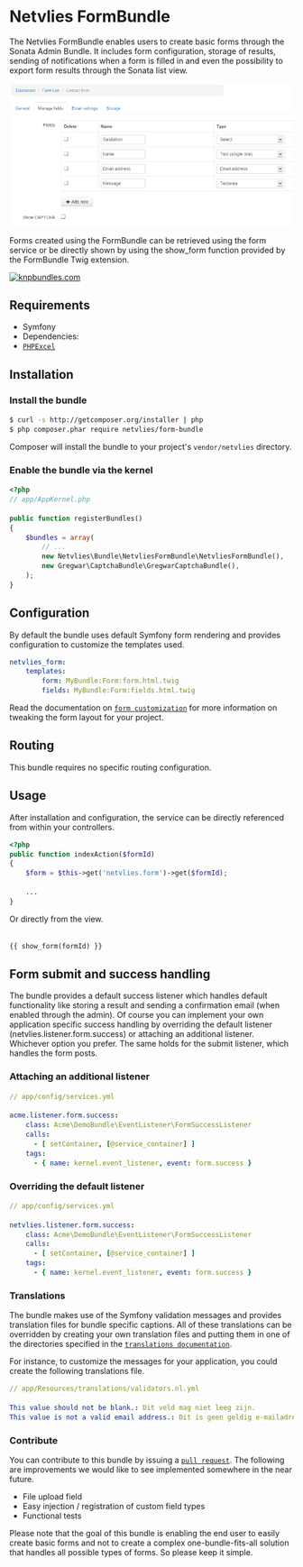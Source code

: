 Netvlies FormBundle
===================

The Netvlies FormBundle enables users to create basic forms through the Sonata
Admin Bundle. It includes form configuration, storage of results, sending of
notifications when a form is filled in and even the possibility to export form
results through the Sonata list view.

![Form Admin](Resources/doc/fields.png)

Forms created using the FormBundle can be retrieved using the form service or
be directly shown by using the show_form function provided by the FormBundle
Twig extension.

[![knpbundles.com](http://knpbundles.com/netvlies/NetvliesFormBundle/badge-short)](http://knpbundles.com/netvlies/NetvliesFormBundle)

## Requirements

* Symfony
* Dependencies:
 * [`PHPExcel`](https://github.com/ddeboer/phpexcel)

## Installation

### Install the bundle

``` bash
$ curl -s http://getcomposer.org/installer | php
$ php composer.phar require netvlies/form-bundle
```

Composer will install the bundle to your project's `vendor/netvlies` directory.

### Enable the bundle via the kernel

``` php
<?php
// app/AppKernel.php

public function registerBundles()
{
    $bundles = array(
        // ...
        new Netvlies\Bundle\NetvliesFormBundle\NetvliesFormBundle(),
        new Gregwar\CaptchaBundle\GregwarCaptchaBundle(),
    );
}
```

## Configuration

By default the bundle uses default Symfony form rendering and provides
configuration to customize the templates used.

```yaml
netvlies_form:
    templates:
        form: MyBundle:Form:form.html.twig
        fields: MyBundle:Form:fields.html.twig
```

Read the documentation on [`form customization`](http://symfony.com/doc/current/cookbook/form/form_customization.html)
for more information on tweaking the form layout for your project.

## Routing

This bundle requires no specific routing configuration.

## Usage

After installation and configuration, the service can be directly referenced
from within your controllers.

```php
<?php
public function indexAction($formId)
{
    $form = $this->get('netvlies.form')->get($formId);

    ...
}
```

Or directly from the view.

```php

{{ show_form(formId) }}
```

## Form submit and success handling

The bundle provides a default success listener which handles default
functionality like storing a result and sending a confirmation email (when
enabled through the admin). Of course you can implement your own application
specific success handling by overriding the default listener
(netvlies.listener.form.success) or attaching an additional listener. Whichever
option you prefer. The same holds for the submit listener, which handles the
form posts.

### Attaching an additional listener

``` yml
// app/config/services.yml

acme.listener.form.success:
    class: Acme\DemoBundle\EventListener\FormSuccessListener
    calls:
      - [ setContainer, [@service_container] ]
    tags:
      - { name: kernel.event_listener, event: form.success }
```

### Overriding the default listener

``` yml
// app/config/services.yml

netvlies.listener.form.success:
    class: Acme\DemoBundle\EventListener\FormSuccessListener
    calls:
      - [ setContainer, [@service_container] ]
    tags:
      - { name: kernel.event_listener, event: form.success }
```

### Translations

The bundle makes use of the Symfony validation messages and provides
translation files for bundle specific captions. All of these translations can
be overridden by creating your own translation files and putting them in one of
the directories specified in the [`translations documentation`](http://symfony.com/doc/2.1/book/translation.html#translation-locations-and-naming-conventions).

For instance, to customize the messages for your application, you could create
the following translations file.

``` yml
// app/Resources/translations/validators.nl.yml

This value should not be blank.: Dit veld mag niet leeg zijn.
This value is not a valid email address.: Dit is geen geldig e-mailadres.
```

### Contribute

You can contribute to this bundle by issuing a [`pull request`](https://help.github.com/articles/using-pull-requests).
The following are improvements we would like to see implemented somewhere in
the near future.

* File upload field
* Easy injection / registration of custom field types
* Functional tests

Please note that the goal of this bundle is enabling the end user to easily
create basic forms and not to create a complex one-bundle-fits-all solution
that handles all possible types of forms. So please keep it simple.
